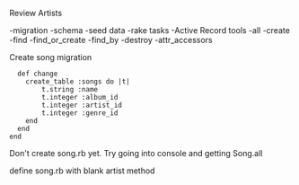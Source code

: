 Review Artists

-migration
-schema
-seed data
-rake tasks
-Active Record tools
	-all
	-create
	-find
	-find_or_create
	-find_by
	-destroy
	-attr_accessors


Create song migration

```class CreateSongs < ActiveRecord::Migration[5.2]
  def change
  	create_table :songs do |t|
  		t.string :name
  		t.integer :album_id
  		t.integer :artist_id
  		t.integer :genre_id
  	end
  end
end
```

Don't create song.rb yet.  Try going into console and getting Song.all

define song.rb with blank artist method